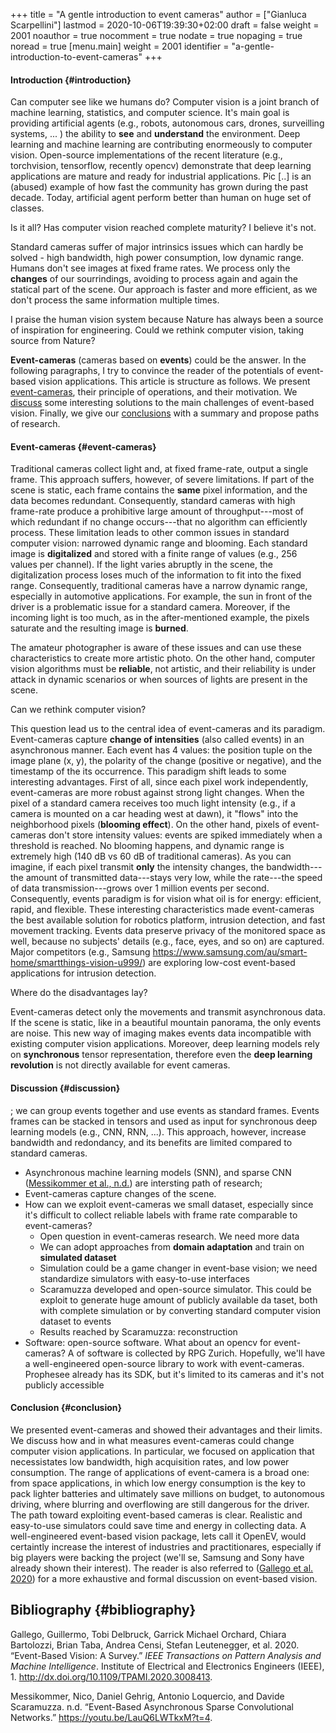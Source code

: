 +++
title = "A gentle introduction to event cameras"
author = ["Gianluca Scarpellini"]
lastmod = 2020-10-06T19:39:30+02:00
draft = false
weight = 2001
noauthor = true
nocomment = true
nodate = true
nopaging = true
noread = true
[menu.main]
  weight = 2001
  identifier = "a-gentle-introduction-to-event-cameras"
+++

#### Introduction {#introduction}

Can computer see like we humans do? Computer vision is a joint branch of machine
learning, statistics, and computer science. It's main goal is providing
artificial agents (e.g., robots, autonomous cars, drones, surveilling systems,
... ) the ability to **see** and **understand** the environment. Deep learning and
machine learning are contributing enormeously to computer vision. Open-source
implementations of the recent literature (e.g., torchvision, tensorflow,
recently opencv) demonstrate that deep learning applications are mature and
ready for industrial applications. Pic [..] is an (abused) example of how fast
the community has grown during the past decade. Today, artificial agent perform
better than human on huge set of classes.

Is it all? Has computer vision reached complete maturity? I believe it's not.

Standard cameras suffer of major intrinsics issues which can hardly be solved -
high bandwidth, high power consumption, low dynamic range. Humans don't see
images at fixed frame rates. We process only the **changes** of our sourrindings,
avoiding to process again and again the statical part of the scene. Our approach
is faster and more efficient, as we don't process the same information multiple
times.

I praise the human vision system because Nature has always been a source of
inspiration for engineering. Could we rethink computer vision, taking source
from Nature?

**Event-cameras** (cameras based on **events**) could be the answer. In the
following paragraphs, I try to convince the reader of the potentials of
event-based vision applications. This article is structure as follows. We
present [event-cameras](/introduction#event-cameras), their principle of operations, and their motivation. We
[discuss](/introduction#discussion) some interesting solutions to the main challenges of event-based
vision. Finally, we give our [conclusions](/introduction#conclusion) with a summary and propose paths of
research.


#### Event-cameras {#event-cameras}

Traditional cameras collect light and, at fixed frame-rate, output a single
frame. This approach suffers, however, of severe limitations. If part of the
scene is static, each frame contains the **same** pixel information, and the data
becomes redundant. Consequently, standard cameras with high frame-rate produce a
prohibitive large amount of throughput---most of which redundant if no change
occurs---that no algorithm can efficiently process. These limitation leads to
other common issues in standard computer vision: narrowed dynamic range and
blooming. Each standard image is **digitalized** and stored with a finite range of
values (e.g., 256 values per channel). If the light varies abruptly in the
scene, the digitalization process loses much of the information to fit into the
fixed range. Consequently, traditional cameras have a narrow dynamic range,
especially in automotive applications. For example, the sun in front of the
driver is a problematic issue for a standard camera. Moreover, if the incoming
light is too much, as in the after-mentioned example, the pixels saturate and
the resulting image is **burned**.

The amateur photographer is aware of these issues and can use these
characteristics to create more artistic photo. On the other hand, computer
vision algorithms must be **reliable**, not artistic, and their reliability is
under attack in dynamic scenarios or when sources of lights are present in the
scene.

Can we rethink computer vision?

This question lead us to the central idea of event-cameras and its
paradigm. Event-cameras capture **change of intensities** (also called events) in
an asynchronous manner. Each event has 4 values: the position tuple on the image
plane (x, y), the polarity of the change (positive or negative), and the
timestamp of the its occurrence. This paradigm shift leads to some interesting
advantages. First of all, since each pixel work independently, event-cameras are
more robust against strong light changes. When the pixel of a standard camera
receives too much light intensity (e.g., if a camera is mounted on a car heading
west at dawn), it "flows" into the neighborhood pixels (**blooming effect**). On
the other hand, pixels of event-cameras don't store intensity values: events are
spiked immediately when a threshold is reached. No blooming happens, and dynamic
range is extremely high (140 dB vs 60 dB of traditional cameras). As you can
imagine, if each pixel transmit **only** the intensity changes, the
bandwidth---the amount of transmitted data---stays very low, while the
rate---the speed of data transmission---grows over 1 million events per
second. Consequently, events paradigm is for vision what oil is for energy:
efficient, rapid, and flexible. These interesting characteristics made
event-cameras the best available solution for robotics platform, intrusion
detection, and fast movement tracking. Events data preserve privacy of the
monitored space as well, because no subjects' details (e.g., face, eyes, and so
on) are captured. Major competitors (e.g., Samsung
<https://www.samsung.com/au/smart-home/smartthings-vision-u999/>) are exploring
low-cost event-based applications for intrusion detection.

Where do the disadvantages lay?

Event-cameras detect only the movements and transmit asynchronous data. If the
scene is static, like in a beautiful mountain panorama, the only events are
noise. This new way of imaging makes events data incompatible with existing
computer vision applications. Moreover, deep learning models rely on
**synchronous** tensor representation, therefore even the **deep learning
revolution** is not directly available for event cameras.


#### Discussion {#discussion}

; we can group events together and use events as standard frames. Events frames
can be stacked in tensors and used as input for synchronous deep learning models
(e.g., CNN, RNN, ...). This approach, however, increase bandwidth and
redondancy, and its benefits are limited compared to standard cameras.

-   Asynchronous machine learning models (SNN), and sparse CNN
    ([Messikommer et al., n.d.](#org7f61405)) are intersting path of research;
-   Event-cameras capture changes of the scene.
-   How can we exploit event-cameras we small dataset, especially since it's
    difficult to collect reliable labels with frame rate comparable to
    event-cameras?
    -   Open question in event-cameras research. We need more data
    -   We can adopt approaches from **domain adaptation** and train on **simulated
        dataset**
    -   Simulation could be a game changer in event-base vision; we need
        standardize simulators with easy-to-use interfaces
    -   Scaramuzza developed and open-source simulator. This could be exploit to
        generate huge amount of publicly available da taset, both with complete
        simulation or by converting standard computer vision dataset to events
    -   Results reached by Scaramuzza: reconstruction
-   Software: open-source software. What about an opencv for event-cameras? A of
    software is collected by RPG Zurich. Hopefully, we'll have a
    well-engineered open-source library to work with event-cameras. Prophesee
    already has its SDK, but it's limited to its cameras and it's not publicly
    accessible


#### Conclusion {#conclusion}

We presented event-cameras and showed their advantages and their limits. We
discuss how and in what measures event-cameras could change computer vision
applications. In particular, we focused on application that necessistates low
bandwidth, high acquisition rates, and low power consumption. The range of
applications of event-camera is a broad one: from space applications, in which
low energy consumption is the key to pack lighter batteries and ultimately save
millions on budget, to autonomous driving, where blurring and overflowing are
still dangerous for the driver. The path toward exploiting event-based cameras
is clear. Realistic and easy-to-use simulators could save time and energy in
collecting data. A well-engineered event-based vision package, lets call it
OpenEV, would certaintly increase the interest of industries and practitionares,
especially if big players were backing the project (we'll se, Samsung and Sony
have already shown their interest). The reader is also referred to
([Gallego et al. 2020](#orgf330bc2)) for a more exhaustive and formal discussion on event-based
vision.


## Bibliography {#bibliography}

<a id="orgf330bc2"></a>Gallego, Guillermo, Tobi Delbruck, Garrick Michael Orchard, Chiara Bartolozzi, Brian Taba, Andrea Censi, Stefan Leutenegger, et al. 2020. “Event-Based Vision: A Survey.” _IEEE Transactions on Pattern Analysis and Machine Intelligence_. Institute of Electrical and Electronics Engineers (IEEE), 1. <http://dx.doi.org/10.1109/TPAMI.2020.3008413>.

<a id="org7f61405"></a>Messikommer, Nico, Daniel Gehrig, Antonio Loquercio, and Davide Scaramuzza. n.d. “Event-Based Asynchronous Sparse Convolutional Networks.” <https://youtu.be/LauQ6LWTkxM?t=4>.
